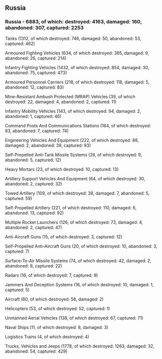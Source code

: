 
 
 ## Russia
 
 ### Russia - 6883, of which: destroyed: 4163, damaged: 160, abandoned: 307, captured: 2253

 

 

 Tanks (1312, of which destroyed: 746, damaged: 50, abandoned: 53, captured: 462)

 Armoured Fighting Vehicles (634, of which destroyed: 385, damaged: 9, abandoned: 26, captured: 214)

 Infantry Fighting Vehicles (1432, of which destroyed: 854, damaged: 30, abandoned: 75, captured: 473)

 Armoured Personnel Carriers (218, of which destroyed: 118, damaged: 5, abandoned: 12, captured: 83)

 Mine-Resistant Ambush Protected (MRAP) Vehicles (39, of which destroyed: 22, damaged: 4, abandoned: 2, captured: 11)

 Infantry Mobility Vehicles (143, of which destroyed: 94, damaged: 2, abandoned: 1, captured: 46)

 Command Posts And Communications Stations (164, of which destroyed: 83, abandoned: 7, captured: 74)

 Engineering Vehicles And Equipment (222, of which destroyed: 88, damaged: 2, abandoned: 39, captured: 93)

 Self-Propelled Anti-Tank Missile Systems (26, of which destroyed: 9, abandoned: 5, captured: 12)

 Heavy Mortars (23, of which destroyed: 10, captured: 13)

 Artillery Support Vehicles And Equipment (64, of which destroyed: 30, abandoned: 2, captured: 32)

 Towed Artillery (109, of which destroyed: 38, damaged: 7, abandoned: 5, captured: 59)

 Self-Propelled Artillery (221, of which destroyed: 110, damaged: 6, abandoned: 13, captured: 92)

 Multiple Rocket Launchers (126, of which destroyed: 73, damaged: 4, abandoned: 2, captured: 47)

 Anti-Aircraft Guns (15, of which destroyed: 3, captured: 12)

 Self-Propelled Anti-Aircraft Guns (20, of which destroyed: 10, abandoned: 3, captured: 7)

 Surface-To-Air Missile Systems (74, of which destroyed: 42, damaged: 2, abandoned: 8, captured: 22)

 Radars (16, of which destroyed: 7, captured: 9)

 Jammers And Deception Systems (16, of which destroyed: 10, damaged: 1, captured: 5)

 Aircraft (60, of which destroyed: 58, damaged: 2)

 Helicopters (53, of which destroyed: 52, captured: 1)

 Unmanned Aerial Vehicles (138, of which destroyed: 67, captured: 71)

 Naval Ships (11, of which destroyed: 8, damaged: 3)

 Logistics Trains (4, of which destroyed: 4)

 Trucks, Vehicles and Jeeps (1778, of which destroyed: 1263, damaged: 32, abandoned: 54, captured: 429)

